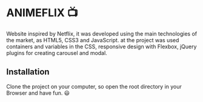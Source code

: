 # ANIMEFLIX :tv:

Website inspired by Netflix, it was developed using the main technologies of the market, as HTML5, CSS3 and JavaScript. at the project was used containers and variables in the CSS, responsive design with Flexbox, jQuery plugins for creating carousel and modal.

## Installation

Clone the project on your computer, so open the root directory in your Browser and have fun. 😃
